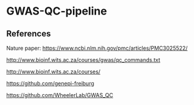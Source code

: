 # GWAS-QC-pipeline

## References

Nature paper: https://www.ncbi.nlm.nih.gov/pmc/articles/PMC3025522/

http://www.bioinf.wits.ac.za/courses/gwas/qc_commands.txt

http://www.bioinf.wits.ac.za/courses/

https://github.com/genepi-freiburg

https://github.com/WheelerLab/GWAS_QC

